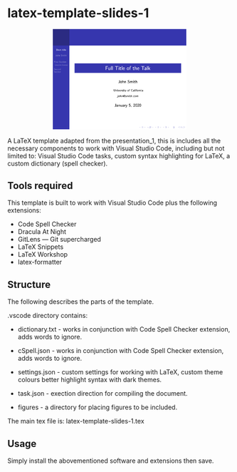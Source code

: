 # latex-template-slides-1

<p align="center">
    <img src="./img/latex-template-slides-1.png" width="300">
</p>

A LaTeX template adapted from the presentation_1, this is includes all the necessary components to work with Visual Studio Code, including but not limited to:  Visual Studio Code tasks, custom syntax highlighting for LaTeX, a custom dictionary (spell checker).

## Tools required
This template is built to work with Visual Studio Code plus the following extensions:

- Code Spell Checker
- Dracula At Night
- GitLens — Git supercharged
- LaTeX Snippets
- LaTeX Workshop
- latex-formatter

## Structure
The following describes the parts of the template.

.vscode directory contains:
- dictionary.txt - works in conjunction with Code Spell Checker extension, adds words to ignore.
- cSpell.json - works in conjunction with Code Spell Checker extension, adds words to ignore.
- settings.json - custom settings for working with LaTeX, custom theme colours better highlight syntax with dark themes.
- task.json - exection direction for compiling the document.

- figures - a directory for placing figures to be included.

The main tex file is: latex-template-slides-1.tex

## Usage
Simply install the abovementioned software and extensions then save.